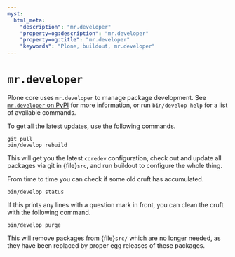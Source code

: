 ```yaml
---
myst:
  html_meta:
    "description": "mr.developer"
    "property=og:description": "mr.developer"
    "property=og:title": "mr.developer"
    "keywords": "Plone, buildout, mr.developer"
---
```


# `mr.developer`

Plone core uses `mr.developer` to manage package development.
See [`mr.developer` on PyPI](https://pypi.org/project/mr.developer/) for more information, or run `bin/develop help` for a list of available commands.

To get all the latest updates, use the following commands.

```shell
git pull
bin/develop rebuild
```

This will get you the latest `coredev` configuration, check out and update all packages via git in {file}`src`, and run buildout to configure the whole thing.

From time to time you can check if some old cruft has accumulated.

```shell
bin/develop status
```

If this prints any lines with a question mark in front, you can clean the cruft with the following command.

```shell
bin/develop purge
```

This will remove packages from {file}`src/` which are no longer needed, as they have been replaced by proper egg releases of these packages.

